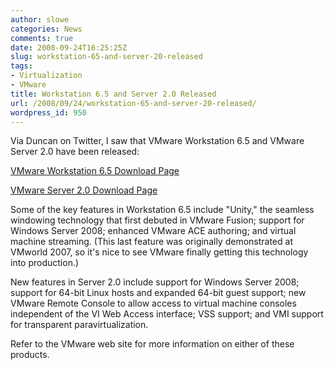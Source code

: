 ```yaml
---
author: slowe
categories: News
comments: true
date: 2008-09-24T16:25:25Z
slug: workstation-65-and-server-20-released
tags:
- Virtualization
- VMware
title: Workstation 6.5 and Server 2.0 Released
url: /2008/09/24/workstation-65-and-server-20-released/
wordpress_id: 950
---
```


Via Duncan on Twitter, I saw that VMware Workstation 6.5 and VMware Server 2.0 have been released:

[VMware Workstation 6.5 Download Page](http://www.vmware.com/download/ws/)  

[VMware Server 2.0 Download Page](http://www.vmware.com/download/server/)

Some of the key features in Workstation 6.5 include "Unity," the seamless windowing technology that first debuted in VMware Fusion; support for Windows Server 2008; enhanced VMware ACE authoring; and virtual machine streaming. (This last feature was originally demonstrated at VMworld 2007, so it's nice to see VMware finally getting this technology into production.)

New features in Server 2.0 include support for Windows Server 2008; support for 64-bit Linux hosts and expanded 64-bit guest support; new VMware Remote Console to allow access to virtual machine consoles independent of the VI Web Access interface; VSS support; and VMI support for transparent paravirtualization.

Refer to the VMware web site for more information on either of these products.
